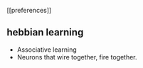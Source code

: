 [[preferences]]

## hebbian learning
- Associative learning
- Neurons that wire together, fire together.
